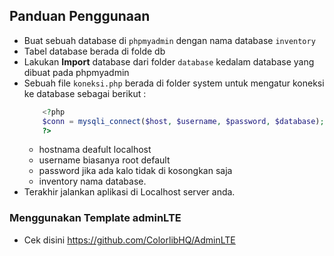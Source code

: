 ## Panduan Penggunaan

- Buat sebuah database di `phpmyadmin` dengan nama database `inventory`
- Tabel database berada di folde db
- Lakukan <b>Import</b> database dari folder `database` kedalam database yang dibuat pada phpmyadmin
- Sebuah file `koneksi.php` berada di folder system untuk mengatur koneksi ke database sebagai berikut :
  ```php
      <?php
      $conn = mysqli_connect($host, $username, $password, $database);
      ?>
  ```
  - hostnama deafult localhost
  - username biasanya root default
  - password jika ada kalo tidak di kosongkan saja
  - inventory nama database.
- Terakhir jalankan aplikasi di Localhost server anda.

### Menggunakan Template adminLTE
- Cek disini https://github.com/ColorlibHQ/AdminLTE
